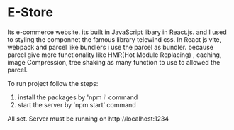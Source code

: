 # E-Store
Its e-commerce website.
its built in JavaScript libary in React.js. and I used to styling the componnet the famous library telewind css. In React js vite, webpack and parcel like bundlers i use the parcel as bundler. because parcel give more functionality like HMR(Hot Module Replacing) , caching, image Compression, tree shaking as many function to use to allowed the parcel.

To run project follow the steps:
1. install the packages by 'npm i' command
2. start the server by 'npm start' command

All set. Server must be running on http://localhost:1234
